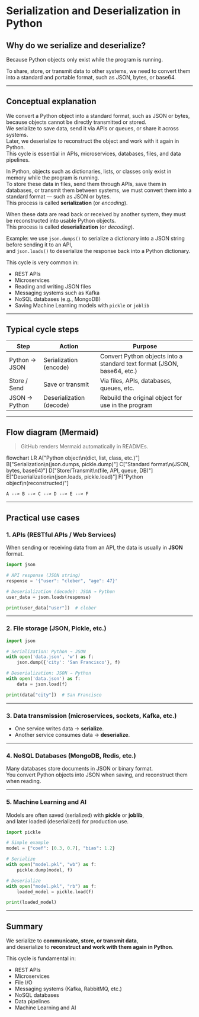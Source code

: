 # Serialization and Deserialization in Python

## Why do we serialize and deserialize?

Because Python objects only exist while the program is running.  

To share, store, or transmit data to other systems, we need to convert them into a standard and portable format, such as JSON, bytes, or base64.  

---

## Conceptual explanation

We convert a Python object into a standard format, such as JSON or bytes, because objects cannot be directly transmitted or stored.  
We serialize to save data, send it via APIs or queues, or share it across systems.  
Later, we deserialize to reconstruct the object and work with it again in Python.  
This cycle is essential in APIs, microservices, databases, files, and data pipelines.  

In Python, objects such as dictionaries, lists, or classes only exist in memory while the program is running.  
To store these data in files, send them through APIs, save them in databases, or transmit them between systems, we must convert them into a standard format — such as JSON or bytes.  
This process is called **serialization** (or *encoding*).  

When these data are read back or received by another system, they must be reconstructed into usable Python objects.  
This process is called **deserialization** (or *decoding*).  

Example: we use `json.dumps()` to serialize a dictionary into a JSON string before sending it to an API,  
and `json.loads()` to deserialize the response back into a Python dictionary.  

This cycle is very common in:  
- REST APIs  
- Microservices  
- Reading and writing JSON files  
- Messaging systems such as Kafka  
- NoSQL databases (e.g., MongoDB)  
- Saving Machine Learning models with `pickle` or `joblib`  

---

## Typical cycle steps

Step              | Action                      | Purpose
------------------|-----------------------------|---------------------------------------------------------------
Python → JSON     | Serialization (encode)      | Convert Python objects into a standard text format (JSON, base64, etc.)
Store / Send      | Save or transmit            | Via files, APIs, databases, queues, etc.
JSON → Python     | Deserialization (decode)    | Rebuild the original object for use in the program

---

## Flow diagram (Mermaid)

> GitHub renders Mermaid automatically in READMEs.

flowchart LR
    A["Python object\n(dict, list, class, etc.)"]
    B["Serialization\n(json.dumps, pickle.dump)"]
    C["Standard format\n(JSON, bytes, base64)"]
    D["Store/Transmit\n(file, API, queue, DB)"]
    E["Deserialization\n(json.loads, pickle.load)"]
    F["Python object\n(reconstructed)"]

    A --> B --> C --> D --> E --> F

---

## Practical use cases

### 1. APIs (RESTful APIs / Web Services)

When sending or receiving data from an API, the data is usually in **JSON** format.  

```python
import json

# API response (JSON string)
response = '{"user": "cleber", "age": 47}'

# Deserialization (decode): JSON → Python
user_data = json.loads(response)

print(user_data["user"])  # cleber
```

---

### 2. File storage (JSON, Pickle, etc.)

```python
import json

# Serialization: Python → JSON
with open('data.json', 'w') as f:
    json.dump({'city': 'San Francisco'}, f)

# Deserialization: JSON → Python
with open('data.json') as f:
    data = json.load(f)

print(data["city"])  # San Francisco
```

---

### 3. Data transmission (microservices, sockets, Kafka, etc.)

- One service writes data → **serialize**.  
- Another service consumes data → **deserialize**.  

---

### 4. NoSQL Databases (MongoDB, Redis, etc.)

Many databases store documents in JSON or binary format.  
You convert Python objects into JSON when saving, and reconstruct them when reading.  

---

### 5. Machine Learning and AI

Models are often saved (serialized) with **pickle** or **joblib**,  
and later loaded (deserialized) for production use.  

```python
import pickle

# Simple example
model = {"coef": [0.3, 0.7], "bias": 1.2}

# Serialize
with open("model.pkl", "wb") as f:
    pickle.dump(model, f)

# Deserialize
with open("model.pkl", "rb") as f:
    loaded_model = pickle.load(f)

print(loaded_model)
```

---

## Summary

We serialize to **communicate, store, or transmit data**,  
and deserialize to **reconstruct and work with them again in Python**.  

This cycle is fundamental in:  
- REST APIs  
- Microservices  
- File I/O  
- Messaging systems (Kafka, RabbitMQ, etc.)  
- NoSQL databases  
- Data pipelines  
- Machine Learning and AI  

